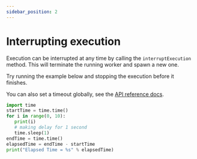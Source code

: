```yaml
---
sidebar_position: 2
---
```


# Interrupting execution

Execution can be interrupted at any time by calling the `interruptExecution` method. This will terminate the running worker and spawn a new one.

Try running the example below and stopping the execution before it finishes.

You can also set a timeout globally, see the [API reference docs](../introduction/api-reference).

```python
import time
startTime = time.time()
for i in range(0, 10):
   print(i)
   # making delay for 1 second
   time.sleep(1)
endTime = time.time()
elapsedTime = endTime - startTime
print("Elapsed Time = %s" % elapsedTime)
```
